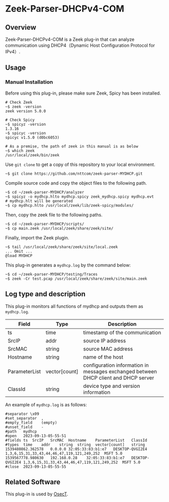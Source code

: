 # Zeek-Parser-DHCPv4-COM

## Overview

Zeek-Parser-DHCPv4-COM is a Zeek plug-in that can analyze communication using DHCP4（Dynamic Host Configuration Protocol for IPv4）.

## Usage

### Manual Installation

Before using this plug-in, please make sure Zeek, Spicy has been installed.

````
# Check Zeek
~$ zeek -version
zeek version 5.0.0

# Check Spicy
~$ spicyz -version
1.3.16
~$ spicyc -version
spicyc v1.5.0 (d0bc6053)

# As a premise, the path of zeek in this manual is as below
~$ which zeek
/usr/local/zeek/bin/zeek
````

Use `git clone` to get a copy of this repository to your local environment.
```
~$ git clone https://github.com/nttcom/zeek-parser-MYDHCP.git
```

Compile source code and copy the object files to the following path.
```
~$ cd ~/zeek-parser-MYDHCP/analyzer
~$ spicyz -o mydhcp.hlto mydhcp.spicy zeek_mydhcp.spicy mydhcp.evt
# mydhcp.hlt will be generated
~$ cp mydhcp.hlto /usr/local/zeek/lib/zeek-spicy/modules/
```

Then, copy the zeek file to the following paths.
```
~$ cd ~/zeek-parser-MYDHCP/scripts/
~$ cp main.zeek /usr/local/zeek/share/zeek/site/
```

Finally, import the Zeek plugin.
```
~$ tail /usr/local/zeek/share/zeek/site/local.zeek
... Omit ...
@load MYDHCP
```

This plug-in generates a `mydhcp.log` by the command below:
```
~$ cd ~/zeek-parser-MYDHCP/testing/Traces
~$ zeek -Cr test.pcap /usr/local/zeek/share/zeek/site/main.zeek
```

## Log type and description
This plug-in monitors all functions of mydhcp and outputs them as `mydhcp.log`.

| Field | Type | Description |
| --- | --- | --- |
| ts | time | timestamp of the communication |
| SrcIP | addr | source IP address  |
| SrcMAC | string | source MAC address |
| Hostname | string | name of the host |
| ParameterList | vector[count] | configuration information in messages exchanged between DHCP client and DHCP server |
| ClassId | string | device type and version information |

An example of `mydhcp.log` is as follows:
```
#separator \x09
#set_separator	,
#empty_field	(empty)
#unset_field	-
#path	mydhcp
#open	2023-09-13-05-55-51
#fields	ts	SrcIP	SrcMAC	Hostname	ParameterList	ClassId
#types	time	addr	string	string	vector[count]	string
1539480862.362578	0.0.0.0	32:05:33:83:b1:e7	DESKTOP-QVGI2E4	1,3,6,15,31,33,43,44,46,47,119,121,249,252	MSFT 5.0
1539567778.980630	192.168.0.28	32:05:33:83:b1:e7	DESKTOP-QVGI2E4	1,3,6,15,31,33,43,44,46,47,119,121,249,252	MSFT 5.0
#close	2023-09-13-05-55-55
```

## Related Software

This plug-in is used by [OsecT](https://github.com/nttcom/OsecT).


